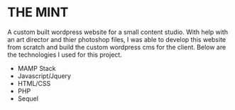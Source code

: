 # THE MINT
A custom built wordpress website for a small content studio. With help with an art director and thier photoshop files, I was able to develop this website from scratch and build the custom wordpress cms for the client. Below are the technologies I used for this project. 
* MAMP Stack
* Javascript/Jquery
* HTML/CSS
* PHP
* Sequel
